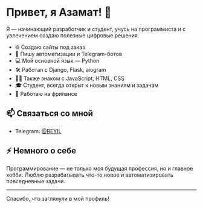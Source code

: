# Привет, я Азамат! 👋

Я — начинающий разработчик и студент, учусь на программиста и с увлечением создаю полезные цифровые решения.

- 🌐 Создаю сайты под заказ
- 🤖 Пишу автоматизации и Telegram-ботов
- 💻 Мой основной язык — Python
- 🛠️ Работал с Django, Flask, aiogram
- 🧑‍💻 Также знаком с JavaScript, HTML, CSS
- 🎓 Студент, всегда открыт к новым знаниям и задачам
- 💼 Работаю на фрилансе

## 📫 Связаться со мной

- Telegram: [@REYIL](https://t.me/REYIL)

## ⚡ Немного о себе

Программирование — не только моя будущая профессия, но и главное хобби. Люблю разрабатывать что-то новое и автоматизировать повседневные задачи.

---

Спасибо, что заглянули в мой профиль!

